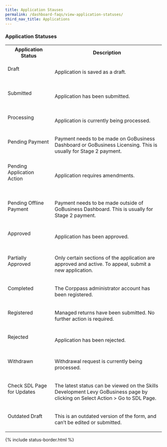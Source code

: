 ```yaml
---
title: Application Stauses
permalink: /dashboard-faqs/view-application-statuses/
third_nav_title: Applications
---
```


### Application Statuses

<table>
<tr>
<th style='width: 30%;'><b>Application Status</b></th>
<th style='width: auto;'><b>Description</b></th>
</tr>
<tr>
<td><p id="status-border" class="teal">Draft</p><br></td>
<td>Application is saved as a draft.</td>
</tr>
<tr>
<td><p id="status-border" class="blue">Submitted</p><br></td>
<td>Application has been submitted.</td>
</tr>
<tr>
<td><p id="status-border" class="blue">Processing</p><br></td>
<td>Application is currently being processed.</td>
</tr>
<tr>
<td><p id="status-border" class="orange">Pending Payment</p><br></td>
<td>Payment needs to be made on GoBusiness Dashboard or GoBusiness Licensing. This is usually for Stage 2 payment.</td>
</tr>
<tr>
<td><p id="status-border" class="orange">Pending Application Action</p><br></td>
<td>Application requires amendments.</td>
</tr>
<tr>
<td><p id="status-border" class="orange">Pending Offline Payment</p><br></td>
<td>Payment needs to be made outside of GoBusiness Dashboard. This is usually for Stage 2 payment.</td>
</tr>
<tr>
<td><p id="status-border" class="green">Approved</p><br></td>
<td>Application has been approved.</td>
</tr>
<tr>
<td><p id="status-border" class="green">Partially Approved</p><br></td>
<td>Only certain sections of the application are approved and active. To appeal, submit a new application.</td>
</tr>
<tr>
<td><p id="status-border" class="green">Completed</p><br></td>
<td>The Corppass administrator account has been registered.</td>
</tr>
<tr>
<td><p id="status-border" class="green">Registered</p><br></td>
<td>Managed returns have been submitted. No further action is required.</td>
</tr>
<tr>
<td><p id="status-border" class="red">Rejected</p><br></td>
<td>Application has been rejected.</td>
</tr>
<tr>
<td><p id="status-border" class="grey">Withdrawn</p><br></td>
<td>Withdrawal request is currently being processed.</td>
</tr>
<tr>
<td><p id="status-border" class="grey">Check SDL Page for Updates</p><br></td>
<td>The latest status can be viewed on the Skills Development Levy GoBusiness page by clicking on Select Action > Go to SDL Page.</td>
</tr>
<tr>
<td><p id="status-border" class="grey">Outdated Draft</p><br></td>
<td>This is an outdated version of the form, and can’t be edited or submitted.</td>
</tr>
</table>

{% include status-border.html %}